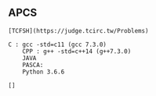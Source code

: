 ## APCS 
	[TCFSH](https://judge.tcirc.tw/Problems)
	
	C : gcc -std=c11 (gcc 7.3.0)
		CPP : g++ -std=c++14 (g++7.3.0)
		JAVA
		PASCA:
		Python 3.6.6

	[]
